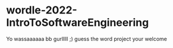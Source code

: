 # wordle-2022-IntroToSoftwareEngineering

Yo wassaaaaaa bb gurlllll ;)
guess the word project
your welcome
